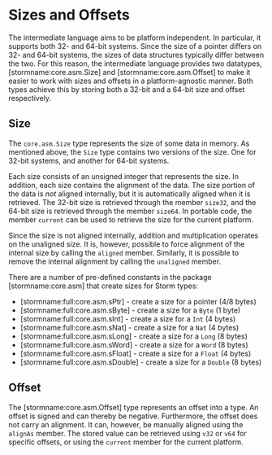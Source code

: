 Sizes and Offsets
=================

The intermediate language aims to be platform independent. In particular, it supports both 32- and
64-bit systems. Since the size of a pointer differs on 32- and 64-bit systems, the sizes of data
structures typically differ between the two. For this reason, the intermediate language provides two
datatypes, [stormname:core.asm.Size] and [stormname:core.asm.Offset] to make it easier to work with
sizes and offsets in a platform-agnostic manner. Both types achieve this by storing both a 32-bit
and a 64-bit size and offset respectively.


Size
----

The `core.asm.Size` type represents the size of some data in memory. As mentioned above, the `Size`
type contains two versions of the size. One for 32-bit systems, and another for 64-bit systems.

Each size consists of an unsigned integer that represents the size. In addition, each size contains
the alignment of the data. The size portion of the data is *not* aligned internally, but it is
automatically aligned when it is retrieved. The 32-bit size is retrieved through the member
`size32`, and the 64-bit size is retrieved through the member `size64`. In portable code, the member
`current` can be used to retrieve the size for the current platform.

Since the size is not aligned internally, addition and multiplication operates on the unaligned
size. It is, however, possible to force alignment of the internal size by calling the `aligned`
member. Similarly, it is possible to remove the internal alignment by calling the `unaligned`
member.

There are a number of pre-defined constants in the package [stormname:core.asm] that create sizes
for Storm types:

- [stormname:full:core.asm.sPtr] - create a size for a pointer (4/8 bytes)
- [stormname:full:core.asm.sByte] - create a size for a `Byte` (1 byte)
- [stormname:full:core.asm.sInt] - create a size for a `Int` (4 bytes)
- [stormname:full:core.asm.sNat] - create a size for a `Nat` (4 bytes)
- [stormname:full:core.asm.sLong] - create a size for a `Long` (8 bytes)
- [stormname:full:core.asm.sWord] - create a size for a `Word` (8 bytes)
- [stormname:full:core.asm.sFloat] - create a size for a `Float` (4 bytes)
- [stormname:full:core.asm.sDouble] - create a size for a `Double` (8 bytes)


Offset
------

The [stormname:core.asm.Offset] type represents an offset into a type. An offset is signed and can
thereby be negative. Furthermore, the offset does not carry an alignment. It can, however, be
manually aligned using the `alignAs` member. The stored value can be retrieved using `v32` or `v64`
for specific offsets, or using the `current` member for the current platform.
